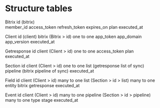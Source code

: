 # Structure tables
Bitrix
    id                      (bitrix)       
    member_id
    access_token
    refresh_token
    expires_on
    plan
    executed_at

Client
    id                      (client)
    bitrix                  (Bitrix > id) one to one
    app_token
    app_domain
    app_version
    executed_at

Getresponse
    id
    client                  (Client > id) one to one
    access_token
    plan
    executed_at

Section
    id 
    client                  (Client > id) one to one
    list                    (getresponse list of sync)
    pipeline                (bitrix pipeline of sync)
    executed_at

Field
    id
    client                  (Client > id) many to one
    list                    (Section > id > list) many to one
    entity
    bitrix
    getresponse
    executed_at

Event
    id 
    client                  (Client > id) many to one
    pipeline                (Section > id > pipeline) many to one
    type
    stage
    executed_at